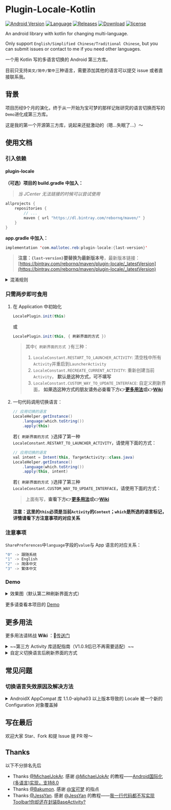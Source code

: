 # Plugin-Locale-Kotlin
[![Android Version](https://img.shields.io/badge/android-5.0%2B-brightgreen.svg)](https://bintray.com/rebornq/maven/plugin-locale) [![Language](https://img.shields.io/badge/language-kotlin-orange.svg)](https://github.com/RebornQ/Plugin-Locale-Kotlin) [![Releases](https://img.shields.io/github/release/RebornQ/Plugin-Locale-Kotlin.svg)](https://github.com/RebornQ/Plugin-Locale-Kotlin) [![Download](https://api.bintray.com/packages/rebornq/maven/plugin-locale/images/download.svg)](https://bintray.com/rebornq/maven/plugin-locale/_latestVersion) [![license](https://img.shields.io/badge/license-Apache2-yellow.svg)](https://github.com/RebornQ/Plugin-Locale-Kotlin/blob/master/LICENSE)

An android library with kotlin for changing multi-language.

Only support `English/Simplified Chinese/Traditional Chinese`, but you can submit issues or contact to me if you need other languages.

一个用 Kotlin 写的多语言切换的 Android 第三方库。

目前只支持`英文/简中/繁中`三种语言，需要添加其他的语言可以提交 issue 或者直接联系我。

## 背景
项目历经9个月的演化，终于从一开始为宝可梦的那样记账研究的语言切换而写的`Demo`进化成第三方库。

这是我的第一个开源第三方库，说起来还挺激动的（嗯...失眠了...）～

## 使用文档
### 引入依赖
#### plugin-locale
**（可选）项目的 build.gradle 中加入：**
> *当 JCenter 无法链接的时候可以尝试使用*

```java
allprojects {
    repositories {
        // ...
        maven { url "https://dl.bintray.com/rebornq/maven/" }
    }
}
```

**app.gradle 中加入：**
```java
implementation 'com.mallotec.reb:plugin-locale:{last-version}'
```
> **注意：`{last-version}`要替换为最新版本号**，最新版本链接：[https://bintray.com/rebornq/maven/plugin-locale/_latestVersion](https://bintray.com/rebornq/maven/plugin-locale/_latestVersion)

<details>
<summary>混淆规则</summary>

### 添加混淆规则(可选)

```shell
# LocalePlugin 混淆规则
-keep class com.mallotec.reb.localeplugin.** { *; }
-dontwarn com.mallotec.reb.localeplugin.**
```

</details>

### 只需两步即可食用
1. 在 Application 中初始化

    ```java
    LocalePlugin.init(this)
    ```
    或
    ```java
    LocalePlugin.init(this, { 刷新界面的方式 })
    ```
    > 其中`{ 刷新界面的方式 }`有三种：
    > 1. `LocaleConstant.RESTART_TO_LAUNCHER_ACTIVITY`: 清空栈中所有`Activity`并重启到`LauncherActivity`
    > 2. `LocaleConstant.RECREATE_CURRENT_ACTIVITY`: 重新创建当前`Activity`， **默认是这种方式，可不填写**
    > 3. `LocaleConstant.CUSTOM_WAY_TO_UPDATE_INTERFACE`: 自定义刷新界面， **如果选这种方式的朋友请务必查看下方👉[更多用法](https://github.com/RebornQ/Plugin-Locale-Kotlin#%E6%9B%B4%E5%A4%9A%E7%94%A8%E6%B3%95)或👉[Wiki](https://github.com/RebornQ/Plugin-Locale-Kotlin/wiki/%E8%87%AA%E5%AE%9A%E4%B9%89%E5%88%87%E6%8D%A2%E8%AF%AD%E8%A8%80%E5%90%8E%E5%88%B7%E6%96%B0%E7%95%8C%E9%9D%A2%E7%9A%84%E6%96%B9%E5%BC%8F)**
2. 一句代码调用切换语言：

    ```java
    // 应用切换的语言
    LocaleHelper.getInstance()
        .language(which.toString())
        .apply(this)
    ```
    
    若`{ 刷新界面的方式 }`选择了第一种`LocaleConstant.RESTART_TO_LAUNCHER_ACTIVITY`，请使用下面的方式：
    
    ```java
    // 应用切换的语言
    val intent = Intent(this, TargetActivity::class.java)
    LocaleHelper.getInstance()
        .language(which.toString())
        .apply(this, intent)
    ```
    若`{ 刷新界面的方式 }`选择了第三种`LocaleConstant.CUSTOM_WAY_TO_UPDATE_INTERFACE`，请使用下面的方式：
    >  上面有写，**查看下方👉[更多用法](https://github.com/RebornQ/Plugin-Locale-Kotlin#%E6%9B%B4%E5%A4%9A%E7%94%A8%E6%B3%95)或👉[Wiki](https://github.com/RebornQ/Plugin-Locale-Kotlin/wiki/%E8%87%AA%E5%AE%9A%E4%B9%89%E5%88%87%E6%8D%A2%E8%AF%AD%E8%A8%80%E5%90%8E%E5%88%B7%E6%96%B0%E7%95%8C%E9%9D%A2%E7%9A%84%E6%96%B9%E5%BC%8F)**
    
   **注意：这里的`this`必须是当前`Activity`的`Context`；`which`是所选的语言标记，详情请看下方注意事项的对应关系**

### 注意事项
`SharePreferences`中`language`字段的`value`与 App 语言的对应关系：

```java
"0" -> 跟随系统
"1" -> English
"2" -> 简体中文
"3" -> 繁体中文
```

### Demo

<details>
<summary>效果图（默认第二种刷新界面方式）</summary>

![MultiLanguageDemo-NoRestartToLaunche](/media/MultiLanguageDemo-NoRestartToLauncher.gif)

</details>

更多请查看本项目的 [Demo](https://github.com/RebornQ/Plugin-Locale-Kotlin/tree/master/demo)

## 更多用法
更多用法请转战 **Wiki** ：🚪[传送门](https://github.com/RebornQ/Plugin-Locale-Kotlin/wiki)

<details>
<summary>~~第三方 Activity 库适配指南（V1.0.9后已不再需要适配）~~</summary>

以下内容并非不再需要适配的原因，仅保留用作笔记
> **对于切换语言后一定不在返回栈中的`Activity`，不必做适配。** 这是因为`App`内所有界面共享同一个`Locale`，切换后`Locale`变了，新启动的`Activity`用上新的`Context`已经是切换后的`Locale`。所以其实返回栈中的`Locale`也变了，只是界面资源没有刷新。

</details>

<details>
<summary>自定义切换语言后刷新界面的方式</summary>

### 自定义切换语言后刷新界面的方式
首先，下面是几个初始化刷新界面方式的常量：
```java
LocaleConstant.RESTART_TO_LAUNCHER_ACTIVITY -> 重启到主页（非重启 App ）
LocaleConstant.RECREATE_CURRENT_ACTIVITY -> 重启已经打开的 Activity
LocaleConstant.CUSTOM_WAY_TO_UPDATE_INTERFACE -> 自己实现刷新界面的方式
```

插件默认初始化为`LocaleConstant.RECREATE_CURRENT_ACTIVITY`，若要自己实现，需要使用前先在`Application`初始化插件：
```java
LocalePlugin.init(this, LocaleConstant.CUSTOM_WAY_TO_UPDATE_INTERFACE)
```

初始化过后，在切换语言的界面实现`ActivityHelper.OnUpdateInterfaceListener`接口、设置监听器，然后在接口方法体内写自己想要实现的刷新界面逻辑，如：
```java
class SettingActivity : AppCompatActivity(), ActivityHelper.OnUpdateInterfaceListener {

    @SuppressLint("StringFormatInvalid")
    override fun onCreate(savedInstanceState: Bundle?) {
        super.onCreate(savedInstanceState)
        setContentView(R.layout.activity_settings)
        ...
        // 设置监听器
        ActivityHelper.getInstance().setOnUpdateInterfaceListener(this)
    }

    override fun updateInterface(context: Context, intent: Intent?) {
        // TODO: To write your way to update interface
        Toast.makeText(context, intent?.getStringExtra("Test"), Toast.LENGTH_LONG).show()
    }
}
```

然后在切换语言的时候调用：
```java
// 应用切换的语言
LocaleHelper.getInstance()
    .language(which.toString())
    .apply(this@SettingActivity, intent, ActivityUtil)
```

举例：
```java
val intent = Intent(this, MainActivity::class.java)
intent.putExtra("Test", getString(R.string.activity_custom_refresh_way_test))
LocaleHelper.getInstance()
    .language(which.toString())
    .apply(this@SettingActivity, intent, ActivityUtil)
```

</details>

## 常见问题
### 切换语言失效原因及解决方法

<details>
<summary>AndroidX AppCompat 库 1.1.0-alpha03 以上版本导致的 Locale 被一个新的 Configuration 对象覆盖掉</summary>

#### AndroidX AppCompat 库 1.1.0-alpha03 以上版本导致的 Locale 被一个新的 Configuration 对象覆盖掉
仅写出解决方法，本demo经测试无法复现问题

在`Activity`中加入以下代码即可：
```java
// 防止 Locale 被一个新的 Configuration 对象覆盖掉（AndroidX AppCompat 库 1.1.0-alpha03 以上版本）
override fun applyOverrideConfiguration(overrideConfiguration: Configuration?) {
    overrideConfiguration?.setLocale(LocaleHelper.getInstance().getSetLocale())
    super.applyOverrideConfiguration(overrideConfiguration)
}
```

</details>

## 写在最后
欢迎大家 Star、Fork 和提 Issue 提 PR 呀～

## Thanks
以下不分排名先后

- Thanks [@MichaelJokAr](https://github.com/MichaelJokAr). 感谢 [@MichaelJokAr](https://github.com/MichaelJokAr) 的教程——[Android国际化(多语言)实现，支持8.0](https://blog.csdn.net/a1018875550/article/details/79845949)
- Thanks [@Bakumon](https://github.com/Bakumon). 感谢 [@宝可梦](https://github.com/Bakumon) 的指点
- Thanks [@JessYan](https://github.com/JessYanCoding). 感谢 [@JessYan](https://github.com/JessYanCoding) 的教程——[我一行代码都不写实现Toolbar!你却还在封装BaseActivity?](https://juejin.im/post/590f09ec128fe100584ee6b0)
